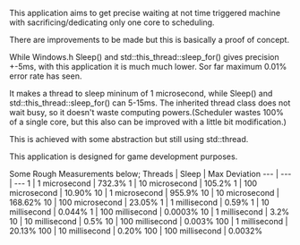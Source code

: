 This application aims to get precise waiting at not time triggered machine with sacrificing/dedicating only one core to scheduling.

There are improvements to be made but this is basically a proof of concept.

While Windows.h Sleep() and std::this_thread::sleep_for() gives precision +-5ms, with this application it is much much lower. Sor far maximum 0.01% error rate has seen.

It makes a thread to sleep mininum of 1 microsecond, while Sleep() and std::this_thread::sleep_for() can 5-15ms. The inherited thread class does not wait busy, so it doesn't waste computing powers.(Scheduler wastes 100% of a single core, but this also can be improved with a little bit modification.) 

This is achieved with some abstraction but still using std::thread.

This application is designed for game development purposes.

Some Rough Measurements below;
Threads | Sleep | Max Deviation
--- | --- | --- 
1 | 1 microsecond | 732.3%
1 | 10 microsecond | 105.2%
1 | 100 microsecond | 10.90%
10 | 1 microsecond | 955.9%
10 | 10 microsecond | 168.62%
10 | 100 microsecond | 23.05%
1 | 1 millisecond | 0.59%
1 | 10 millisecond | 0.044%
1 | 100 millisecond | 0.0003%
10 | 1 millisecond | 3.2%
10 | 10 millisecond | 0.5%
10 | 100 millisecond | 0.003%
100 | 1 millisecond | 20.13%
100 | 10 millisecond | 0.20%
100 | 100 millisecond | 0.0032%
